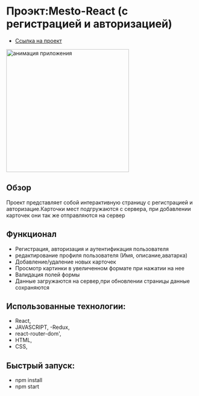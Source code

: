 # Проэкт:Mesto-React (с регистрацией и авторизацией)

- [Ссылка на проект](https://vladimir-snimshikov.github.io/react-mestoauth/#/sign-up)

<a href="https://vladimir-snimshikov.github.io/react-mestoauth/#/sign-in"><img width="325" src="./src/images/readmegif.gif" alt="анимация приложения" border="0" /></a>

## Обзор

Проект представляет собой интерактивную страницу с регистрацией и авторизацие.Карточки мест подгружаются с сервера, при добавлении карточек они так же отправляются на сервер

## Функционал

- Регистрация, авторизация и аутентификация пользователя
- редактирование профиля пользователя (Имя, описание,аватарка)
- Добавление/удаление новых карточек
- Просмотр картинки в увеличенном формате при нажатии на нее
- Валидация полей формы
- Данные загружаются на сервер,при обновлении страницы данные сохраняются

## Использованные технологии:

- React,
- JAVASCRIPT,
-Redux,
- react-router-dom',
- HTML,
- CSS,

## Быстрый запуск:

- npm install
- npm start
